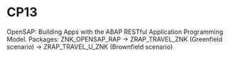 # CP13
OpenSAP: Building Apps with the ABAP RESTful Application Programming Model.
Packages:
ZNK_OPENSAP_RAP
  -> ZRAP_TRAVEL_ZNK (Greenfield scenario)
  -> ZRAP_TRAVEL_U_ZNK (Brownfield scenario)
